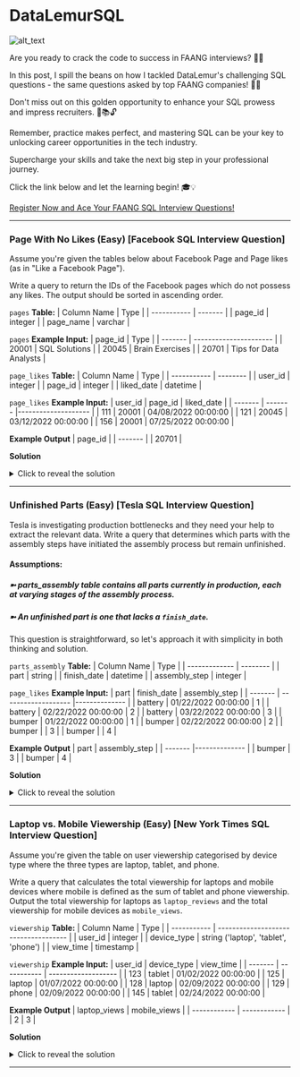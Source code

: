 # DataLemurSQL

![alt_text](https://datalemur.com/_next/image?url=%2Flogo.png&w=256&q=75 "DataLemur Logo")

Are you ready to crack the code to success in FAANG interviews? 🚀✨ 

In this post, I spill the beans on how I tackled DataLemur's challenging SQL questions - the same questions asked by top FAANG companies! 💼🔥 

Don't miss out on this golden opportunity to enhance your SQL prowess and impress recruiters. 💪📚🔓

Remember, practice makes perfect, and mastering SQL can be your key to unlocking career opportunities in the tech industry. 

Supercharge your skills and take the next big step in your professional journey. 

Click the link below and let the learning begin! 🎓💡

[Register Now and Ace Your FAANG SQL Interview Questions!](https://datalemur.com?referralCode=oW4bvkNc)

---

### Page With No Likes (Easy) [Facebook SQL Interview Question]

Assume you're given the tables below about Facebook Page and Page likes (as in "Like a Facebook Page").

Write a query to return the IDs of the Facebook pages which do not possess any likes. The output should be sorted in ascending order.

`pages` **Table:**
| Column Name | Type    |
| ----------- | ------- |
| page_id     | integer |
| page_name   | varchar |

`pages` **Example Input:**
| page_id | Type                   |
| ------- | ---------------------- |
| 20001	  | SQL Solutions          |
| 20045	  | Brain Exercises        |
| 20701	  | Tips for Data Analysts |

`page_likes` **Table:**
| Column Name | Type     |
| ----------- | -------- |
| user_id     | integer  |
| page_id     | integer  |
| liked_date  | datetime |

`page_likes` **Example Input:**
| user_id |	page_id | liked_date          |
| ------- | ------- |-------------------- |
| 111	    | 20001	  | 04/08/2022 00:00:00 |
| 121	    | 20045	  | 03/12/2022 00:00:00 |
| 156	    | 20001	  | 07/25/2022 00:00:00 |

**Example Output**
| page_id |
| ------- |
| 20701   | 

**Solution**
<details>
  <summary>Click to reveal the solution</summary>
<pre><code>
WITH a AS
  (SELECT page_id
  FROM pages
  JOIN page_likes
  USING(page_id))
SELECT DISTINCT page_id
FROM pages
WHERE page_id NOT IN 
  (SELECT * FROM a)
ORDER BY 1;
</code></pre>
</details>

---

### Unfinished Parts (Easy) [Tesla SQL Interview Question]

Tesla is investigating production bottlenecks and they need your help to extract the relevant data. Write a query that determines which parts with the assembly steps have initiated the assembly process but remain unfinished.

#### Assumptions:

##### ➼ parts_assembly table contains all parts currently in production, each at varying stages of the assembly process.

##### ➼ An unfinished part is one that lacks a `finish_date`.

This question is straightforward, so let's approach it with simplicity in both thinking and solution.

`parts_assembly` **Table:**
| Column Name   | Type     |
| ------------- | -------- |
| part          | string   |
| finish_date   | datetime |
| assembly_step | integer  |

`page_likes` **Example Input:**
| part    | finish_date         | assembly_step |
| ------- | ------------------- |-------------- |
| battery	| 01/22/2022 00:00:00	| 1             |
| battery	| 02/22/2022 00:00:00	| 2             |
| battery	| 03/22/2022 00:00:00	| 3             |
| bumper	| 01/22/2022 00:00:00	| 1             |
| bumper	| 02/22/2022 00:00:00	| 2             |
| bumper	|                     | 3             |
| bumper	| 		                | 4             |

**Example Output**
| part    | assembly_step |
| ------- |-------------- |
| bumper	| 3             |
| bumper	| 4             |

**Solution**
<details>
  <summary>Click to reveal the solution</summary>
<pre><code>
SELECT DISTINCT part 
FROM parts_assembly
WHERE finish_date IS NULL;
</code></pre>
</details>

---

### Laptop vs. Mobile Viewership (Easy) [New York Times SQL Interview Question]

Assume you're given the table on user viewership categorised by device type where the three types are laptop, tablet, and phone.

Write a query that calculates the total viewership for laptops and mobile devices where mobile is defined as the sum of tablet and phone viewership. Output the total viewership for laptops as `laptop_reviews` and the total viewership for mobile devices as `mobile_views`.

`viewership` **Table:**
| Column Name |	Type                                 |
| ----------- | ------------------------------------ |
| user_id	    | integer                              |
| device_type	| string ('laptop', 'tablet', 'phone') |
| view_time	  | timestamp                            |

`viewership` **Example Input:**
| user_id |	device_type | view_time           |
| ------- | ----------- | ------------------- |
| 123	    | tablet	    | 01/02/2022 00:00:00 |
| 125	    | laptop	    | 01/07/2022 00:00:00 |
| 128     |	laptop	    | 02/09/2022 00:00:00 |
| 129     |	phone	      | 02/09/2022 00:00:00 |
| 145	    | tablet	    | 02/24/2022 00:00:00 |


**Example Output**
| laptop_views | mobile_views |
| ------------ | ------------ |
| 2          	 | 3            |

**Solution**
<details>
  <summary>Click to reveal the solution</summary>
<pre><code>
WITH a AS
  (SELECT COUNT(*) mobile_views
  FROM viewership
  WHERE device_type IN ('tablet', 'phone')),
b AS
  (SELECT COUNT(*) laptop_views
  FROM viewership
  WHERE device_type = 'laptop')
SELECT *
FROM b, a
;
</code></pre>
</details>

---
